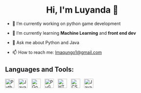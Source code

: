 <h1 align="center">Hi, I'm Luyanda 👾 </h1>

- 🔭 I’m currently working on python game development
  
- 🌱 I’m currently learning **Machine Learning** and **front end dev**
  
- 💬 Ask me about Python and Java
  
- 📫 How to reach me: lmaqungo1@gmail.com

## Languages and Tools:
<img align = "left" alt = "Python" width = "30px" style= "padding-right: 10px;" src = "https://cdn.jsdelivr.net/gh/devicons/devicon/icons/python/python-original.svg"> 
<img align = "left" alt = "Java" width = "30px" style= "padding-right: 10px;" src = "https://cdn.jsdelivr.net/gh/devicons/devicon/icons/java/java-original.svg"> 
<img align = "left" alt = "Godot" width = "30px" style= "padding-right: 10px;" src = "https://cdn.jsdelivr.net/gh/devicons/devicon/icons/godot/godot-original.svg"> 
<img align = "left" alt = "PyGame" width = "30px" style= "padding-right: 10px;" src = "https://user-images.githubusercontent.com/46412508/170405943-e75458ec-6cb4-462e-91ba-43c861a3d6cf.png"> 
<img align = "left" alt = "HTML" width = "30px" style= "padding-right: 10px;" src = "https://cdn.jsdelivr.net/gh/devicons/devicon/icons/html5/html5-original.svg"> 
<img align = "left" alt = "CSS" width = "30px" style= "padding-right: 10px;" src = "https://cdn.jsdelivr.net/gh/devicons/devicon/icons/css3/css3-original.svg"> 
<img align = "left" alt = "Javascript" width = "30px" style= "padding-right: 10px;" src = "https://cdn.jsdelivr.net/gh/devicons/devicon/icons/javascript/javascript-original.svg"> 

